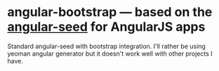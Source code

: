 # angular-bootstrap — based on the [angular-seed](https://github.com/angular/angular-seed) for AngularJS apps

Standard angular-seed with bootstrap integration.  I'll rather be using yeoman angular generator but it doesn't work well with other projects I have.
